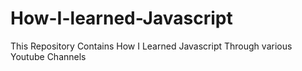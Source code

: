 # How-I-learned-Javascript
This Repository Contains How  I Learned Javascript Through various Youtube Channels
